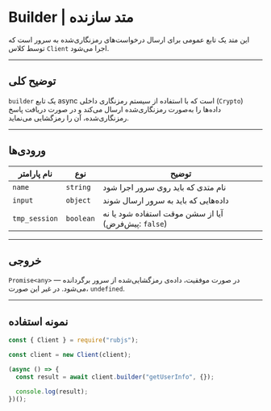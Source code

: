 # Builder | متد سازنده

این متد یک تابع عمومی برای ارسال درخواست‌های رمزنگاری‌شده به سرور است که توسط کلاس `Client` اجرا می‌شود.

---

##  توضیح کلی

`builder` یک تابع async است که با استفاده از سیستم رمزنگاری داخلی (`Crypto`) داده‌ها را به‌صورت رمزنگاری‌شده ارسال می‌کند و در صورت دریافت پاسخ رمزنگاری‌شده، آن را رمزگشایی می‌نماید.

---

##  ورودی‌ها

| نام پارامتر | نوع     | توضیح |
|-------------|----------|-------|
| `name`      | `string` | نام متدی که باید روی سرور اجرا شود |
| `input`     | `object` | داده‌هایی که باید به سرور ارسال شوند |
| `tmp_session` | `boolean` | آیا از سشن موقت استفاده شود یا نه (پیش‌فرض: `false`) |

---

##  خروجی

`Promise<any>` — در صورت موفقیت، داده‌ی رمزگشایی‌شده از سرور برگردانده می‌شود. در غیر این صورت، `undefined`.

---

##  نمونه استفاده
```js
const { Client } = require("rubjs");

const client = new Client(client);

(async () => {
  const result = await client.builder("getUserInfo", {});

  console.log(result);
})();

```
